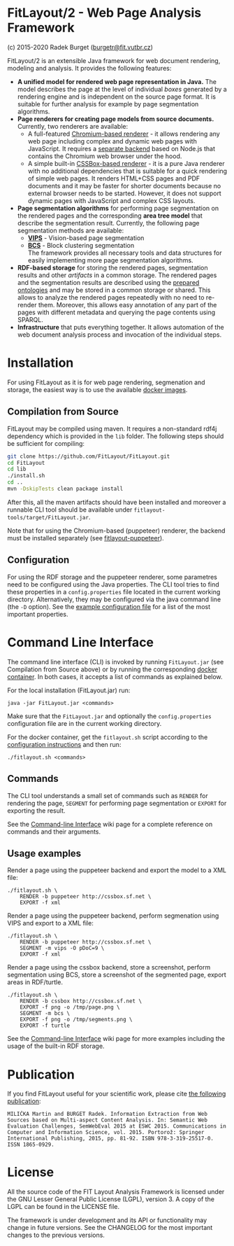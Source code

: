 # FitLayout/2 - Web Page Analysis Framework
(c) 2015-2020 Radek Burget (burgetr@fit.vutbr.cz)

FitLayout/2 is an extensible Java framework for web document rendering, modeling and analysis. It provides the following features:

- **A unified model for rendered web page representation in Java.** The model describes the page at the level of individual *boxes* generated by a rendering engine and is independent on the source page format. It is suitable for further analysis for example by page segmentation algorithms.
- **Page renderers for creating page models from source documents.** Currently, two renderers are available:
  - A full-featured [Chromium-based renderer](https://github.com/FitLayout/FitLayout/tree/main/fitlayout-render-puppeteer) - it allows rendering any web page including complex and dynamic web pages with JavaScript. It requires a [separate backend](https://github.com/FitLayout/fitlayout-puppeteer) based on Node.js that contains the Chromium web browser under the hood.
  - A simple built-in [CSSBox-based renderer](https://github.com/FitLayout/FitLayout/tree/main/fitlayout-render-cssbox) - it is a pure Java renderer with no additional dependencies that is suitable for a quick rendering of simple web pages. It renders HTML+CSS pages and PDF documents and it may be faster for shorter documents because no external browser needs to be started. However, it does not support dynamic pages with JavaScript and complex CSS layouts.
- **Page segmentation algorithms** for performing page segmentation on the rendered pages and the corresponding **area tree model** that describe the segmentation result. Currently, the following page segmentation methods are available:
  - **[VIPS](https://github.com/FitLayout/FitLayout/tree/main/fitlayout-segm-vips)** - Vision-based page segmentation
  - **[BCS](https://github.com/FitLayout/FitLayout/tree/main/fitlayout-segm-bcs)** - Block clustering segmentation \
   The framework provides all necessary tools and data structures for easily implementing more page segmentation algorithms.
- **RDF-based storage** for storing the rendered pages, segmentation results and other *artifacts* in a common storage. The rendered pages and the segmentation results are described using the [prepared ontologies](https://github.com/FitLayout/FitLayout.github.io/tree/main/ontology) and may be stored in a common storage or shared. This allows to analyze the rendered pages repeatedly with no need to re-render them. Moreover, this allows easy annotation of any part of the pages with different metadata and querying the page contents using SPARQL.
- **Infrastructure** that puts everything together. It allows automation of the web document analysis process and invocation of the individual steps.


# Installation

For using FitLayout as it is for web page rendering, segmenation and storage, the easiest way is to use the available [docker images](https://github.com/FitLayout/docker-images).

## Compilation from Source

FitLayout may be compiled using maven. It requires a non-standard rdf4j dependency which is provided in the `lib` folder. The following steps should be sufficient for compiling:

```bash
git clone https://github.com/FitLayout/FitLayout.git
cd FitLayout
cd lib
./install.sh
cd ..
mvn -DskipTests clean package install
```

After this, all the maven artifacts should have been installed and moreover a runnable CLI tool should be available under `fitlayout-tools/target/FitLayout.jar`.

Note that for using the Chromium-based (puppeteer) renderer, the backend must be installed separately (see  [fitlayout-puppeteer](https://github.com/FitLayout/fitlayout-puppeteer)).

## Configuration

For using the RDF storage and the puppeteer renderer, some parametres need to be configured using the Java properties. The CLI tool tries to find these properties in a `config.properties` file located in the current working directory. Alternatively, they may be configured via the java command line (the `-D` option). See the [example configuration file](https://github.com/FitLayout/FitLayout/blob/main/fitlayout-tools/config.properties) for a list of the most important properties.

# Command Line Interface

The command line interface (CLI) is invoked by running `FitLayout.jar` (see Compilation from Source above) or by running the corresponding [docker container](https://github.com/FitLayout/docker-images/tree/main/fitlayout-cli). In both cases, it accepts a list of commands as explained below.

For the local installation (FitLayout.jar) run:
```
java -jar FitLayout.jar <commands>
```
Make sure that the `FitLayout.jar` and optionally the `config.properties` configuration file are in the current working directory.

For the docker container, get the `fitlayout.sh` script according to the [configuration instructions](https://github.com/FitLayout/docker-images/tree/main/fitlayout-cli) and then run:

```
./fitlayout.sh <commands>
```

## Commands

The CLI tool understands a small set of commands such as `RENDER` for rendering the page, `SEGMENT` for performing page segmentation or `EXPORT` for exporting the result.

See the [Command-line Interface](https://github.com/FitLayout/FitLayout/wiki/Command-line-Interface) wiki page for a complete reference on commands and their arguments.

## Usage examples

Render a page using the puppeteer backend and export the model to a XML file:

```
./fitlayout.sh \
    RENDER -b puppeteer http://cssbox.sf.net \
	EXPORT -f xml
```

Render a page using the puppeteer backend, perform segmenation using VIPS and export to a XML file:

```
./fitlayout.sh \
    RENDER -b puppeteer http://cssbox.sf.net \
	SEGMENT -m vips -O pDoC=9 \
	EXPORT -f xml
```

Render a page using the cssbox backend, store a screenshot, perform segmentation using BCS, store a screenshot of the segmented page, export areas in RDF/turtle.

```
./fitlayout.sh \
    RENDER -b cssbox http://cssbox.sf.net \
	EXPORT -f png -o /tmp/page.png \
	SEGMENT -m bcs \
	EXPORT -f png -o /tmp/segments.png \
	EXPORT -f turtle
```

See the [Command-line Interface](https://github.com/FitLayout/FitLayout/wiki/Command-line-Interface) wiki page for more examples including the usage of the built-in RDF storage.


# Publication

If you find FitLayout useful for your scientific work, please cite [the following publication](https://link.springer.com/chapter/10.1007/978-3-319-25518-7_7):

```
MILIČKA Martin and BURGET Radek. Information Extraction from Web Sources based on Multi-aspect Content Analysis. In: Semantic Web Evaluation Challenges, SemWebEval 2015 at ESWC 2015. Communications in Computer and Information Science, vol. 2015. Portorož: Springer International Publishing, 2015, pp. 81-92. ISBN 978-3-319-25517-0. ISSN 1865-0929.
```


# License

All the source code of the FIT Layout Analysis Framework is licensed under the GNU Lesser General
Public License (LGPL), version 3. A copy of the LGPL can be found 
in the LICENSE file.

The framework is under development and its API or functionality may change in future versions.
See the CHANGELOG for the most important changes to the previous versions.
